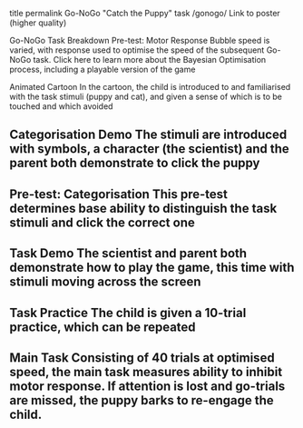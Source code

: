 title	permalink
Go-NoGo "Catch the Puppy" task
/gonogo/
Link to poster (higher quality)

Go-NoGo Task Breakdown
Pre-test: Motor Response
Bubble speed is varied, with response used to optimise the speed of the subsequent Go-NoGo task. Click here to learn more about the Bayesian Optimisation process, including a playable version of the game

Animated Cartoon
In the cartoon, the child is introduced to and familiarised with the task stimuli (puppy and cat), and given a sense of which is to be touched and which avoided

## Categorisation Demo The stimuli are introduced with symbols, a character (the scientist) and the parent both demonstrate to click the puppy

## Pre-test: Categorisation This pre-test determines base ability to distinguish the task stimuli and click the correct one

## Task Demo The scientist and parent both demonstrate how to play the game, this time with stimuli moving across the screen

## Task Practice The child is given a 10-trial practice, which can be repeated

## Main Task Consisting of 40 trials at optimised speed, the main task measures ability to inhibit motor response. If attention is lost and go-trials are missed, the puppy barks to re-engage the child.

<script> var vid = document.getElementById("myVideo"); function toggleMute(el) { var vidId = el.getAttribute('controlledVideoId'); var vid = document.getElementById(vidId); vid.muted = !vid.muted; el.src = vid.muted ? "../volumeOff.png" : "../volumeOn.png"; } </script>